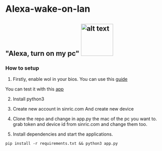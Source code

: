 # Alexa-wake-on-lan
## "Alexa, turn on my pc" <img src="https://user-images.githubusercontent.com/61390950/95663640-9aa5b000-0b49-11eb-923a-a5442b8a78f8.jpg" alt="alt text" width="100" height="100">





### How to setup
1. Firstly, enable wol in your bios. You can use this [guide](https://www.howtogeek.com/70374/how-to-geek-explains-what-is-wake-on-lan-and-how-do-i-enable-it/)

You can test it with this [app](https://play.google.com/store/apps/details?id=co.uk.mrwebb.wakeonlan)

2. Install python3

3. Create new account in sinric.com And create new device

4. Clone the repo and change in app.py the mac of the pc you want to. grab token and device id from sinric.com and change them too.

5. Install dependencies and start the applications.
```shell
pip install -r requirements.txt && python3 app.py
```
